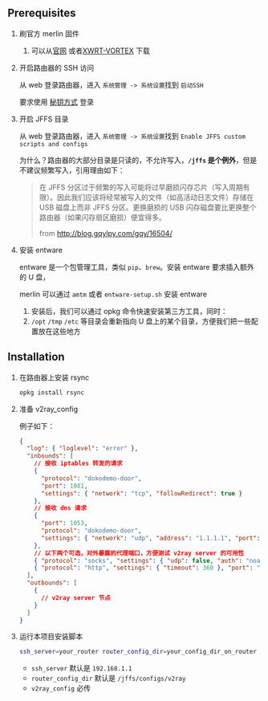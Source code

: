 ## Prerequisites

1. 刷官方 merlin 固件

   1. 可以从[官网](https://www.asuswrt-merlin.net/) 或者[XWRT-VORTEX](http://xvtx.ru/xwrt/index.htm) 下载

2. 开启路由器的 SSH 访问

   从 web 登录路由器，进入 `系统管理 -> 系统设置`找到 `启动SSH`

   要求使用 [秘钥方式](https://git-scm.com/book/zh/v2/%E6%9C%8D%E5%8A%A1%E5%99%A8%E4%B8%8A%E7%9A%84-Git-%E7%94%9F%E6%88%90-SSH-%E5%85%AC%E9%92%A5) 登录

3. 开启 JFFS 目录

   从 web 登录路由器，进入 `系统管理 -> 系统设置`找到 `Enable JFFS custom scripts and configs`

   为什么？路由器的大部分目录是只读的，不允许写入，**`/jffs` 是个例外**，但是不建议频繁写入，引用理由如下：

   > 在 JFFS 分区过于频繁的写入可能将过早磨损闪存芯片（写入周期有限）。因此我们应该将经常被写入的文件（如高活动日志文件）存储在 USB 磁盘上而非 JFFS 分区。更换磨损的 USB 闪存磁盘要比更换整个路由器（如果闪存扇区磨损）便宜得多。
   >
   > from http://blog.gqylpy.com/gqy/16504/

4. 安装 entware

   entware 是一个包管理工具，类似 `pip`、`brew`。安装 entware 要求插入额外的 U 盘，

   merlin 可以通过 `amtm` 或者 `entware-setup.sh` 安装 entware

   1. 安装后，我们可以通过 opkg 命令快速安装第三方工具，同时：
   2. `/opt` `/tmp` `/etc` 等目录会重新指向 U 盘上的某个目录，方便我们把一些配置放在这些地方

## Installation

1. 在路由器上安装 rsync

   ```bash
   opkg install rsync
   ```

2. 准备 v2ray_config

   例子如下：

   ```json
   {
     "log": { "loglevel": "error" },
     "inbounds": [
       // 接收 iptables 转发的请求
       {
         "protocol": "dokodemo-door",
         "port": 1081,
         "settings": { "network": "tcp", "followRedirect": true }
       },
       // 接收 dns 请求
       {
         "port": 1053,
         "protocol": "dokodemo-door",
         "settings": { "network": "udp", "address": "1.1.1.1", "port": 53 }
       },
       // 以下两个可选，对外暴露的代理端口，方便测试 v2ray server 的可用性
       { "protocol": "socks", "settings": { "udp": false, "auth": "noauth" }, "port": "1080" },
       { "protocol": "http", "settings": { "timeout": 360 }, "port": "1087" }
     ],
     "outbounds": [
       {
         // v2ray server 节点
       }
     ]
   }
   ```

3. 运行本项目安装脚本

   ```bash
   ssh_server=your_router router_config_dir=your_config_dir_on_router v2ray_config=your_v2ray_client_config ./install
   ```

   - `ssh_server` 默认是 `192.168.1.1`
   - `router_config_dir` 默认是 `/jffs/configs/v2ray`
   - `v2ray_config` 必传

